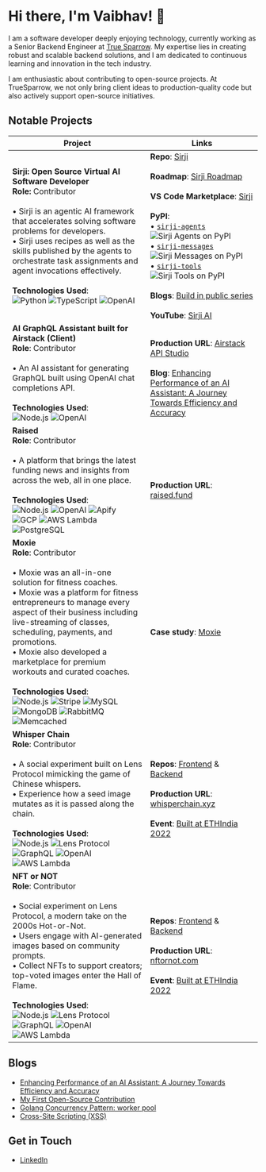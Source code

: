 # Hi there, I'm Vaibhav! 👋
I am a software developer deeply enjoying technology, currently working as a Senior Backend Engineer at [True Sparrow](https://truesparrow.com/). My expertise lies in creating robust and scalable backend solutions, and I am dedicated to continuous learning and innovation in the tech industry.

I am enthusiastic about contributing to open-source projects. At TrueSparrow, we not only bring client ideas to production-quality code but also actively support open-source initiatives.

## Notable Projects

| Project     | Links |
|-------------|-----------------|
| **Sirji: Open Source Virtual AI Software Developer**<br>**Role:** Contributor<br><br> • Sirji is an agentic AI framework that accelerates solving software problems for developers.<br> • Sirji uses recipes as well as the skills published by the agents to orchestrate task assignments and agent invocations effectively.<br><br>**Technologies Used**:<br>![Python](https://img.shields.io/badge/Python-3776AB?style=for-the-badge&logo=python&logoColor=white) ![TypeScript](https://img.shields.io/badge/TypeScript-007ACC?style=for-the-badge&logo=typescript&logoColor=white) ![OpenAI](https://img.shields.io/badge/OpenAI-412991?style=for-the-badge&logo=openai&logoColor=white) |**Repo**: [Sirji](https://github.com/sirji-ai/sirji)<br><br>**Roadmap**: [Sirji Roadmap](https://github.com/orgs/sirji-ai/projects/5/views/1)<br><br>**VS Code Marketplace**: [Sirji](https://marketplace.visualstudio.com/items?itemName=TrueSparrow.sirji)<br><br>**PyPI**: <br> • [`sirji-agents`](https://pypi.org/project/sirji-agents/) ![Sirji Agents on PyPI](https://img.shields.io/pypi/v/sirji-agents.svg) <br> • [`sirji-messages`](https://pypi.org/project/sirji-messages/) ![Sirji Messages on PyPI](https://img.shields.io/pypi/v/sirji-messages.svg) <br> • [`sirji-tools`](https://pypi.org/project/sirji-tools/) ![Sirji Tools on PyPI](https://img.shields.io/pypi/v/sirji-tools.svg)<br><br>**Blogs**: [Build in public series](https://truesparrow.com/blog/tag/sirji/)<br><br>**YouTube**: [Sirji AI](https://www.youtube.com/@Sirji-ai)|
| **AI GraphQL Assistant built for Airstack (Client)**<br>**Role**: Contributor<br><br> • An AI assistant for generating GraphQL built using OpenAI chat completions API.<br><br>**Technologies Used**:<br>![Node.js](https://img.shields.io/badge/Node.js-339933?style=for-the-badge&logo=nodedotjs&logoColor=white) ![OpenAI](https://img.shields.io/badge/OpenAI-412991?style=for-the-badge&logo=openai&logoColor=white) | <br>**Production URL**: [Airstack API Studio](https://app.airstack.xyz/api-studio)<br><br>**Blog**: [Enhancing Performance of an AI Assistant: A Journey Towards Efficiency and Accuracy](https://truesparrow.com/blog/enhancing-performance-of-an-ai-assistant/) |
| **Raised**<br>**Role**: Contributor<br><br> • A platform that brings the latest funding news and insights from across the web, all in one place.<br><br>**Technologies Used**:<br>![Node.js](https://img.shields.io/badge/Node.js-339933?style=for-the-badge&logo=nodedotjs&logoColor=white) ![OpenAI](https://img.shields.io/badge/OpenAI-412991?style=for-the-badge&logo=openai&logoColor=white) ![Apify](https://img.shields.io/badge/Apify-FF9900?style=for-the-badge&logo=apify&logoColor=white) ![GCP](https://img.shields.io/badge/GCP-4285F4?style=for-the-badge&logo=google-cloud&logoColor=white) ![AWS Lambda](https://img.shields.io/badge/AWS%20Lambda-FF9900?style=for-the-badge&logo=amazon-aws&logoColor=white) ![PostgreSQL](https://img.shields.io/badge/PostgreSQL-336791?style=for-the-badge&logo=postgresql&logoColor=white) |<br><br>**Production URL**: [raised.fund](https://raised.fund/)|
| **Moxie**<br>**Role**: Contributor<br><br> • Moxie was an all-in-one solution for fitness coaches.<br> • Moxie was a platform for fitness entrepreneurs to manage every aspect of their business including live-streaming of classes, scheduling, payments, and promotions.<br> • Moxie also developed a marketplace for premium workouts and curated coaches.<br><br>**Technologies Used**:<br>![Node.js](https://img.shields.io/badge/Node.js-339933?style=for-the-badge&logo=nodedotjs&logoColor=white) ![Stripe](https://img.shields.io/badge/Stripe-008CDD?style=for-the-badge&logo=stripe&logoColor=white) ![MySQL](https://img.shields.io/badge/MySQL-4479A1?style=for-the-badge&logo=mysql&logoColor=white) ![MongoDB](https://img.shields.io/badge/MongoDB-47A248?style=for-the-badge&logo=mongodb&logoColor=white) ![RabbitMQ](https://img.shields.io/badge/RabbitMQ-FF6600?style=for-the-badge&logo=rabbitmq&logoColor=white) ![Memcached](https://img.shields.io/badge/Memcached-0769AD?style=for-the-badge&logo=memcached&logoColor=white) | **Case study**: [Moxie](https://truesparrow.com/case-study/moxie)|
| **Whisper Chain**<br>**Role**: Contributor<br><br> • A social experiment built on Lens Protocol mimicking the game of Chinese whispers.<br> • Experience how a seed image mutates as it is passed along the chain.<br><br>**Technologies Used**:<br>![Node.js](https://img.shields.io/badge/Node.js-339933?style=for-the-badge&logo=nodedotjs&logoColor=white) ![Lens Protocol](https://img.shields.io/badge/Lens%20Protocol-ABFE2C?style=for-the-badge&logo=lens&logoColor=black) ![GraphQL](https://img.shields.io/badge/GraphQL-E10098?style=for-the-badge&logo=graphql&logoColor=white) ![OpenAI](https://img.shields.io/badge/OpenAI-412991?style=for-the-badge&logo=openai&logoColor=white) ![AWS Lambda](https://img.shields.io/badge/AWS%20Lambda-FF9900?style=for-the-badge&logo=amazon-aws&logoColor=white) |**Repos**: [Frontend](https://github.com/TrueSparrowSystems/whisper-chain-fe) & [Backend](https://github.com/TrueSparrowSystems/whisper-chain-be) <br><br>**Production URL**: [whisperchain.xyz](https://whisperchain.xyz/)<br><br>**Event**: [Built at ETHIndia 2022](https://devfolio.co/projects/whisper-chain-53ed)|
| **NFT or NOT**<br>**Role**: Contributor<br><br> • Social experiment on Lens Protocol, a modern take on the 2000s Hot-or-Not.<br> • Users engage with AI-generated images based on community prompts.<br> • Collect NFTs to support creators; top-voted images enter the Hall of Flame.<br><br>**Technologies Used**:<br>![Node.js](https://img.shields.io/badge/Node.js-339933?style=for-the-badge&logo=nodedotjs&logoColor=white) ![Lens Protocol](https://img.shields.io/badge/Lens%20Protocol-ABFE2C?style=for-the-badge&logo=lens&logoColor=black) ![GraphQL](https://img.shields.io/badge/GraphQL-E10098?style=for-the-badge&logo=graphql&logoColor=white) ![OpenAI](https://img.shields.io/badge/OpenAI-412991?style=for-the-badge&logo=openai&logoColor=white) ![AWS Lambda](https://img.shields.io/badge/AWS%20Lambda-FF9900?style=for-the-badge&logo=amazon-aws&logoColor=white) |**Repos**: [Frontend](https://github.com/TrueSparrowSystems/nft-or-not-fe) & [Backend](https://github.com/TrueSparrowSystems/nft-or-not-be) <br><br>**Production URL**: [nftornot.com](https://nftornot.com/)<br><br>**Event**: [Built at ETHIndia 2022](https://devfolio.co/projects/nftornot-9bb4)|

## Blogs

- [Enhancing Performance of an AI Assistant: A Journey Towards Efficiency and Accuracy](https://truesparrow.com/blog/enhancing-performance-of-an-ai-assistant/)
- [My First Open-Source Contribution](https://truesparrow.com/blog/my-first-open-source-contribution/)
- [Golang Concurrency Pattern: worker pool](https://truesparrow.com/blog/golang-concurrency-pattern-worker-pool/)
- [Cross-Site Scripting (XSS)](https://truesparrow.com/blog/cross-site-scripting-xss/)

## Get in Touch
- [LinkedIn](https://www.linkedin.com/in/vaibhav-dighe-68a765159/)
